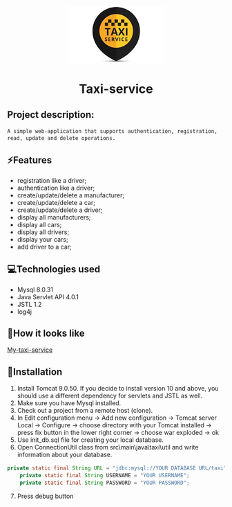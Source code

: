 <p align="center">
<img src="https://github.com/DanyloBorysenko/Taxi-service/blob/main/imageCopy.jpg" />
</p>
<h1 align="center">Taxi-service</h1>

## Project description:
```
A simple web-application that supports authentication, registration, read, update and delete operations.
```

## :zap:Features
+ registration like a driver;
+ authentication like a driver;
+ create/update/delete a manufacturer;
+ create/update/delete a car;
+ create/update/delete a driver;
+ display all manufacturers;
+ display all cars;
+ display all drivers;
+ display your cars;
+ add driver to a car;

## :computer:Technologies used
+ Mysql 8.0.31
+ Java Servlet API 4.0.1
+ JSTL 1.2
+ log4j

## :eyes:How it looks like
[My-taxi-service](http://taxiservice-env.eba-gzayjkfc.us-east-1.elasticbeanstalk.com/login)

## :wrench:Installation
1. Install Tomcat 9.0.50. If you decide to install version 10 and above, you should use a different dependency for servlets and JSTL as well.
2. Make sure you have Mysql installed.
3. Check out a project from a remote host (clone).
4. In Edit configuration menu -> Add new configuration -> Tomcat server Local -> Configure -> choose directory with your Tomcat installed -> press fix button in the lower right corner -> choose war exploded -> ok
5. Use init_db.sql file for creating your local database.
6. Open ConnectionUtil class from src\main\java\taxi\util and write information about your database.
```java
private static final String URL = "jdbc:mysql://YOUR DATABASE URL/taxi";
    private static final String USERNAME = "YOUR USERNAME";
    private static final String PASSWORD = "YOUR PASSWORD";
```
7. Press debug button
